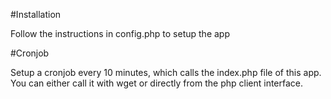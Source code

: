 #Installation

Follow the instructions in config.php to setup the app


#Cronjob

Setup a cronjob every 10 minutes, which calls the index.php file of this app. 
You can either call it with wget or directly from the php client interface. 